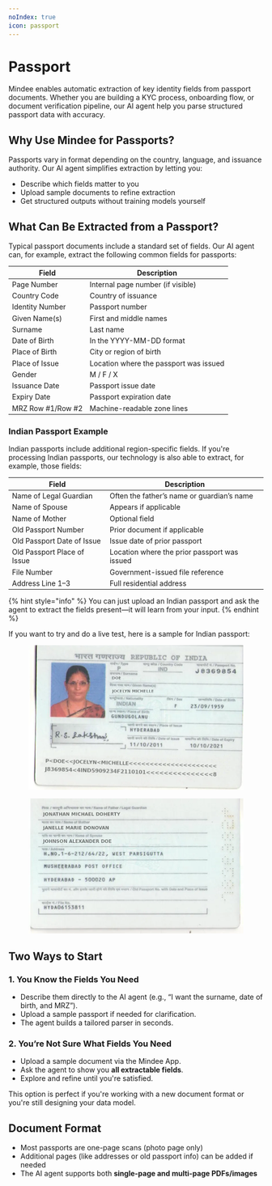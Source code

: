 ```yaml
---
noIndex: true
icon: passport
---
```


# Passport

Mindee enables automatic extraction of key identity fields from passport documents. Whether you are building a KYC process, onboarding flow, or document verification pipeline, our AI agent help you parse structured passport data with accuracy.

## Why Use Mindee for Passports?

Passports vary in format depending on the country, language, and issuance authority. Our AI agent simplifies extraction by letting you:

* Describe which fields matter to you
* Upload sample documents to refine extraction
* Get structured outputs without training models yourself

## What Can Be Extracted from a Passport?

Typical passport documents include a standard set of fields. Our AI agent can, for example, extract the following common fields for passports:

| Field             | Description                            |
| ----------------- | -------------------------------------- |
| Page Number       | Internal page number (if visible)      |
| Country Code      | Country of issuance                    |
| Identity Number   | Passport number                        |
| Given Name(s)     | First and middle names                 |
| Surname           | Last name                              |
| Date of Birth     | In the YYYY-MM-DD format               |
| Place of Birth    | City or region of birth                |
| Place of Issue    | Location where the passport was issued |
| Gender            | M / F / X                              |
| Issuance Date     | Passport issue date                    |
| Expiry Date       | Passport expiration date               |
| MRZ Row #1/Row #2 | Machine-readable zone lines            |

### Indian Passport Example

Indian passports include additional region-specific fields. If you're processing Indian passports, our technology is also able to extract, for example, those fields:

| Field                       | Description                                  |
| --------------------------- | -------------------------------------------- |
| Name of Legal Guardian      | Often the father’s name or guardian’s name   |
| Name of Spouse              | Appears if applicable                        |
| Name of Mother              | Optional field                               |
| Old Passport Number         | Prior document if applicable                 |
| Old Passport Date of Issue  | Issue date of prior passport                 |
| Old Passport Place of Issue | Location where the prior passport was issued |
| File Number                 | Government-issued file reference             |
| Address Line 1–3            | Full residential address                     |

{% hint style="info" %}
You can just upload an Indian passport and ask the agent to extract the fields present—it will learn from your input.
{% endhint %}

If you want to try and do a live test, here is a sample for Indian passport:

<figure><img src="../.gitbook/assets/indian-passport-sample.png" alt=""><figcaption></figcaption></figure>

<figure><img src="../.gitbook/assets/mindee-indian-passport.png" alt=""><figcaption></figcaption></figure>

## Two Ways to Start

### 1. **You Know the Fields You Need**

* Describe them directly to the AI agent (e.g., “I want the surname, date of birth, and MRZ”).
* Upload a sample passport if needed for clarification.
* The agent builds a tailored parser in seconds.

### 2. **You’re Not Sure What Fields You Need**

* Upload a sample document via the Mindee App.
* Ask the agent to show you **all extractable fields**.
* Explore and refine until you're satisfied.

This option is perfect if you're working with a new document format or you're still designing your data model.

## Document Format

* Most passports are one-page scans (photo page only)
* Additional pages (like addresses or old passport info) can be added if needed
* The AI agent supports both **single-page and multi-page PDFs/images**
